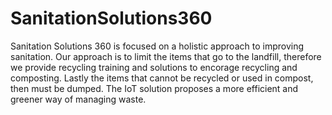 SanitationSolutions360
======================

Sanitation Solutions 360 is focused on a holistic approach to improving sanitation. Our approach is to limit the items that go to the landfill, therefore we provide recycling training and solutions to encorage recycling and composting. Lastly the items that cannot be recycled or used in compost, then must be dumped. The IoT solution proposes a more efficient and greener way of managing waste.

